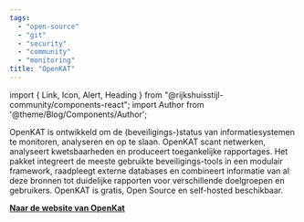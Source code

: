 ```yaml
---
tags:
  - "open-source"
  - "git"
  - "security"
  - "community"
  - "monitoring"
title: "OpenKAT"
---
```


import { Link, Icon, Alert, Heading } from "@rijkshuisstijl-community/components-react";
import Author from '@theme/Blog/Components/Author';

<Alert type="info" className="mb-6">
  <Author 
    author={{
      name: "Bijdrage door: Jan Klopper",
      title: "Lead Developer OpenKAT",
      url: "https://github.com/underdarknl"
    }} 
  />
</Alert>


OpenKAT is ontwikkeld om de (beveiligings-)status van informatiesystemen te monitoren, analyseren en op
te slaan. OpenKAT scant netwerken, analyseert kwetsbaarheden en produceert toegankelijke rapportages. Het pakket integreert de meeste gebruikte beveiligings-tools in een modulair framework, raadpleegt externe databases en combineert informatie van al deze bronnen tot duidelijke rapporten voor verschillende doelgroepen en gebruikers. OpenKAT is gratis, Open Source en self-hosted beschikbaar.

**[Naar de website van OpenKat](https://openkat.nl/)**
